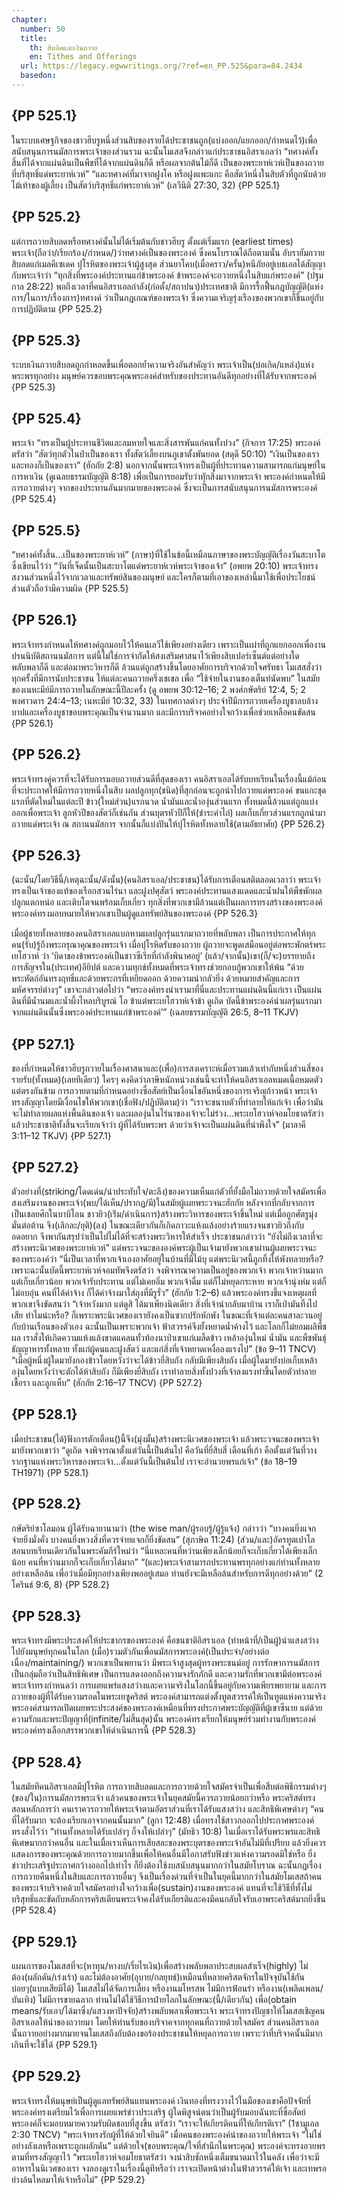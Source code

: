 ```yaml
---
chapter:
  number: 50
  title:
    th: สิบลิดและเงินถวาย
    en: Tithes and Offerings
  url: https://legacy.egwwritings.org/?ref=en_PP.525&para=84.2434
  basedon:
---
```


## {PP 525.1}

ในระบบเศษฐกิจของชาวฮีบรูหนึ่งส่วนสิบของรายได้ประชาชนถูก(แบ่งออก/แยกออก/กำหนดไว้)เพื่อสนับสนุนการนมัสการพระเจ้าของส่วนรวม ฉะนั้นโมเสสจึงกล่าวแก่ประชาชนอิสราเอลว่า “ทศางค์ทั้งสิ้นที่ได้จากแผ่นดินเป็นพืชที่ได้จากแผ่นดินก็ดี หรือผลจากต้นไม้ก็ดี เป็นของพระยาห์เวห์เป็นของถวายที่บริสุทธิ์แด่พระยาห์เวห์” “และทศางค์ที่มาจากฝูงโค หรือฝูงแพะแกะ คือสัตว์หนึ่งในสิบตัวที่ถูกนับด้วยไม้เท้าของผู้เลี้ยง เป็นสัตว์บริสุทธิ์แก่พระยาห์เวห์” (เลวีนิติ 27:30, 32) {PP 525.1}

## {PP 525.2}

แต่การถวายสิบลดหรือทศางค์นั้นไม่ได้เริ่มต้นกับชาวฮีบรู ตั้งแต่เริ่มแรก (earliest times) พระเจ้า(ถือว่า/เรียกร้อง/กำหนด/)ว่าทศางค์เป็นของพระองค์ ซึ่งคนโบราณได้ถือตามนั้น อับราฮัมถวายสิบลดแก่เมลคีเซเดค ปุโรหิตของพระเจ้าผู้สูงสุด ส่วนยาโคบ(เมื่อคราว/ครั้น)หนีภัยอยู่เบธเอลได้สัญญากับพระเจ้าว่า “ทุกสิ่งที่พระองค์ประทานแก่ข้าพระองค์ ข้าพระองค์จะถวายหนึ่งในสิบแก่พระองค์” (ปฐมกาล 28:22) พอถึงเวลาที่คนอิสราเอลกำลัง(ก่อตั้ง/สถาปนา)ประเทศชาติ มีการรื้อฟื้นกฎบัญญัติ(แห่งการ/ในการ/เรื่องการ)ทศางค์ ว่าเป็นกฎเกณฑ์ของพระเจ้า ซึ่งความเจริญรุ่งเรืองของพวกเขาก็ขึ้นอยู่กับการปฏิบัติตาม {PP 525.2}

## {PP 525.3}

ระบบเงินถวายสิบลดถูกกำหลดขึ้นเพื่อตอกย้ำความจริงอันสำคัญว่า พระเจ้าเป็น(บ่อเกิด/แหล่ง)แห่งพระพรทุกอย่าง มนุษย์ควรขอบพระคุณพระองค์สำหรับของประทานอันดีทุกอย่างที่ได้รับจากพระองค์ {PP 525.3}

## {PP 525.4}

พระเจ้า “ทรงเป็นผู้ประทานชีวิตและลมหายใจและสิ่งสารพันแก่คนทั้งปวง” (กิจการ 17:25) พระองค์ตรัสว่า “สัตว์ทุกตัวในป่าเป็นของเรา ทั้งสัตว์เลี้ยงบนภูเขาตั้งพันยอด (สดุดี 50:10) “เงินเป็นของเรา และทองก็เป็นของเรา” (ฮักกัย 2:8) นอกจากนั้นพระเจ้าทรงเป็นผู้ที่ประทานความสามารถแก่มนุษย์ในการหาเงิน (ดูเฉลยธรรมบัญญัติ 8:18) เพื่อเป็นการยอมรับว่าทุักสิ่งมาจากพระเจ้า พระองค์กำหนดให้มีการถวายต่างๆ จากของประทานอันมากมายของพระองค์ ซึ่งจะเป็นการสนับสนุนการนมัสการพระองค์ {PP 525.4}

## {PP 525.5}

“ทศางค์ทั้งสิ้น…เป็นของพระยาห์เวห์” (ภาษา)ที่ใช้ในข้อนี้เหมือนภาษาของพระบัญญัติเรื่องวันสะบาโตซึ่งเขียนไว้ว่า “วันที่เจ็ดนั้นเป็นสะบาโตแด่พระยาห์เวห์พระเจ้าของเจ้า” (อพยพ 20:10) พระเจ้าทรงสงวนส่วนหนึ่งไว้จากเวลาและทรัพย์สินของมนุษย์ และใครก็ตามที่เอาของเหล่านี้มาใช้เพื่อประโยชน์ส่วนตัวถือว่ามีความผิด {PP 525.5}

## {PP 526.1}

พระเจ้าทรงกำหนดให้ทศางค์ถูกมอบไว้ให้คนเลวีใช้เพียงอย่างเดียว เพราะเป็นเผ่าที่ถูกแยกออกเพื่องานปรนนิบัติสถานนมัสการ แต่นี้ไม่ใช่การจำกัดให้สงเสริมศาสนาไว้เพียงสิบเปอร์เซ็นต์แต่อย่างใด พลับพลาก็ดี และต่อมาพระวิหารก็ดี ล้วนแต่ถูกสร้างขึ้นโดยอาศัยการบริจากด้วยใจศรัทธา โมเสสสั่งว่าทุกครั้งที่มีการนับประชาชน ให้แต่ละคนถวายครึ่งเชเขล เพื่อ “ใช้จ่ายในงานของเต็นท์นัดพบ”<!--Exodus 30:16 THSV Note: Tabernacle = พลับพลา and Tabernacle of the Congregation (tent of meeting) = เต็นท์นัดพบ They refer to the same thing.--> ในสมัยของเนหะมีย์มีการถวายในลักษณะนี้ปีละครั้ง (ดู อพยพ 30:12–16; 2 พงศ์กษัตริย์ 12:4, 5; 2 พงศาวดาร 24:4–13; เนหะมีย์ 10:32, 33) ในเทศกาลต่างๆ ประจำปีมีการถวายเครื่องบูชาลบล้างบาปและเครื่องบูชาขอบพระคุณเป็นจำนวนมาก<!--Combined two sentences. See Exodus 29:14 THSV for sin offering and 2 Chronicles 29:31 THSV thank offering--> และมีการบริจาคอย่างใจกว้างเพื่อช่วยเหลือคนขัดสน {PP 526.1}

## {PP 526.2}

พระเจ้าทรงคู่ควรที่จะได้รับการมอบถวายส่วนดีที่สุดของเรา คนอิสราเอลได้รับบทเรียนในเรื่องนี้แม้ก่อนที่จะประกาศให้มีการถวายหนึ่งในสิบ ผลปลูกทุก(ชนิด)ที่สุกก่อนจะถูกนำไปถวายแด่พระองค์ ขนแกะชุดแรกที่ตัดใหม่ในแต่ละปี ข้าว(ใหม่ส่วน)แรกนวด น้ำมันและน้ำองุ่นส่วนแรก ทั้งหมดนี้ล้วนแต่ถูกแบ่งออกเพื่อพระเจ้า ลูกหัวปีของสัตว์ก็เช่นกัน ส่วนบุตรหัวปีก็ให้(ชำระค่าไถ่) ผลเก็บเกี่ยวส่วนแรกถูกนำมาถวายแด่พระเจ้า ณ สถานนมัสการ จากนั้นก็แบ่งปันให้ปุโรหิตทั้งหลายใช้(ตามอัธยาศัย) {PP 526.2}

## {PP 526.3}

(ฉะนั้น/โดยวิธีนี้/เหตุฉะนั้น/ดังนั้น)(คนอิสราเอล/ประชาชน)ได้รับการเตือนสติตลอดเวลาว่า พระเจ้าทรงเป็นเจ้าของแท้ของเรือกสวนไร่นา และฝูงปศุสัตว์ พระองค์ประทานแสงแดดและน้ำฝนให้พืชพักผลปลูกแตกหน่อ และเติบโตจนพร้อมเก็บเกี่ยว ทุกสิ่งที่พวกเขามีล้วนแต่เป็นผลการทรงสร้างของพระองค์ พระองค์ทรงมอบหมายให้พวกเขาเป็นผู้ดูแลทรัพย์สินของพระองค์ {PP 526.3}

เมื่อผู้ชายทั้งหลายของคนอิสราเอลแบกหามผลปลูกรุ่นแรกมาถวายที่พลับพลา เป็นการประกาศให้ทุกคน(รับ)รู้ถึงพระกรุณาคุณของพระเจ้า<!--Romans 2:4 THSV on goodness of God--> เมื่อปุโรหิตรับของถวาย ผู้ถวายจะพูดเสมือนอยู่ต่อพระพักตร์พระเยโฮวาห์ ว่า ‘บิดาของข้าพระองค์เป็นชาวซีเรียที่กำลังพินาศอยู่’ (แล้ว/จากนั้น)เขา(ก็/จะ)บรรยายถึงการสัญจรใน(ประเทศ)อียิปต์ และความทุกข์ทั้งหมดที่พระเจ้าทรงช่วยกอบกู้พวกเขาให้พ้น “ด้วยพระหัตถ์อันทรงฤทธิ์และด้วยพระกรที่เหยียดออก ด้วยความน่ากลัวยิ่ง ด้วยหมายสำคัญและการมหัศจรรย์ต่างๆ” เขาจะกล่าวต่อไปว่า “พระองค์ทรงนำเรามาที่นี่และประทานแผ่นดินนี้แก่เรา เป็นแผ่นดินที่มีน้ำนมและน้ำผึ้งไหลบริบูรณ์ โอ ข้าแต่พระเยโฮวาห์เจ้าข้า ดูเถิด บัดนี้ข้าพระองค์นำผลรุ่นแรกมาจากแผ่นดินนั้นซึ่งพระองค์ประทานแก่ข้าพระองค์’” (เฉลยธรรมบัญญัติ 26:5, 8–11 TKJV)

## {PP 527.1}

ของที่กำหนดให้ชาวฮีบรูถวายในเรื่องศาสนาและ(เพื่อ)การสงเคราะห์เมื่อรวมแล้วเท่ากับหนึ่งส่วนสี่ของรายรับ(ทั้งหมด)(เลยทีเดียว) ใครๆ คงคิดว่าภาษีหนักหน่วงเช่นนี้จะทำให้คนอิสราเอลหมดเนื้อหมดตัว แต่ตรงกันข้าม การถวายตามที่กำหนดอย่างซื่อสัตย์เป็นเงื่อนไขอันหนึ่งของการเจริญก้าวหน้า พระเจ้าทรงสัญญาโดยมีเงื่อนไขให้พวกเขา(เชื่อฟัง/ปฏิบัติตาม)ว่า “เราจะขนาบตัวที่ทำลายให้แก่เจ้า เพื่อว่ามันจะไม่ทำลายผลแห่งพื้นดินของเจ้า และผลองุ่นในไร่นาของเจ้าจะไม่ร่วง...พระเยโฮวาห์จอมโยธาตรัสว่า แล้วประชาชาติทั้งสิ้นจะเรียกเจ้าว่า ผู้ที่ได้รับพระพร ด้วยว่าเจ้าจะเป็นแผ่นดินที่น่าพึงใจ” (มาลาคี 3:11–12 TKJV) {PP 527.1}

## {PP 527.2}

ตัวอย่างที่(striking/โดดเด่น/น่าประทับใจ/ตะลึง)ของความเห็นแก่ตัวที่ยั้งมือไม่ถวายด้วยใจสมัครเพื่อสงเสริมงานของพระเจ้า(พบ/ได้เห็น/ปรากฏ/มี)ในสมัยผู้เผยพระวจนะฮักกัย หลังจากที่กลับจากการเป็นเชลยศึกในบาบิโลน ชาวยิว(เร่ิม/ดำเนินการ)สร้างพระวิหารของพระเจ้าขึ้นใหม่ แต่เมื่อถูกศัตรูมุ่งมั่นต่อต้าน จึง(เลิกละ/ยุติ)(ลง) ในขณะเดียวกันก็เกิดภาวะแห้งแล้งอย่างร้ายแรงจนชาวยิวถึงกับอดอยาก จึงพากันสรุปว่าเป็นไปไม่ได้ที่จะสร้างพระวิหารให้สำเร็จ ประชาชนกล่าวว่า “ยังไม่ถึงเวลาที่จะสร้างพระนิเวศของพระยาห์เวห์” แต่พระวจนะขององค์พระผู้เป็นเจ้ามายังพวกเขาผ่านผู้เผยพระวจนะของพระองค์ว่า “นี่เป็นเวลาที่พวกเจ้าเองอาศัยอยู่ในบ้านที่มีไม้บุ แต่พระนิเวศนี้ถูกทิ้งให้พังทลายหรือ? เพราะฉะนั้นบัดนี้พระยาห์เวห์จอมทัพจึงตรัสว่า จงพิจารณาความเป็นอยู่ของพวกเจ้า พวกเจ้าหว่านมาก แต่เก็บเกี่ยวน้อย พวกเจ้ารับประทาน แต่ไม่เคยอิ่ม พวกเจ้าดื่ม แต่ก็ไม่หยุดกระหาย พวกเจ้านุ่งห่ม แต่ก็ไม่อบอุ่น คนที่ได้ค่าจ้าง ก็ได้ค่าจ้างมาใส่ถุงที่มีรูรั่ว” (ฮักกัย 1:2–6) แล้วพระองค์ทรงชี้แจงเหตุผลที่พวกเขาจึงขัดสนว่า “เจ้าหวังมาก แต่ดูสิ ได้มาเพียงนิดเดียว สิ่งที่เจ้านำกลับมาบ้าน เราก็เป่ามันทิ้งไปเสีย ทำไมน่ะหรือ? ก็เพราะพระนิเวศของเรายังคงเป็นซากปรักหักพัง ในขณะที่เจ้าแต่ละคนสาละวนอยู่กับบ้านเรือนของตัวเอง ฉะนั้นเป็นเพราะพวกเจ้า ฟ้าสวรรค์จึงยั้งหยาดน้ำค้างไว้ และโลกก็ไม่ยอมผลิพืชผล เราสั่งให้เกิดความแห้งแล้งขาดแคลนทั่วท้องนาป่าเขาแก่เมล็ดข้าว เหล้าองุ่นใหม่ น้ำมัน และพืชพันธุ์ธัญญาหารทั้งหลาย ทั้งแก่ผู้คนและฝูงสัตว์ และแก่สิ่งที่เจ้าหยาดเหงื่อลงแรงไป” (ข้อ 9–11 TNCV) “เมื่อผู้หนึ่งผู้ใดมายังกองข้าวโดยหวังว่าจะได้ข้าวยี่สิบถัง กลับมีเพียงสิบถัง เมื่อผู้ใดมายังบ่อเก็บเหล้าองุ่นโดยหวังว่าจะตักได้ห้าสิบถัง ก็มีเพียงยี่สิบถัง เราทำลายสิ่งทั้งปวงที่เจ้าลงแรงทำขึ้นโดยตัวทำลาย เชื้อรา และลูกเห็บ” (ฮักกัย 2:16–17 TNCV) {PP 527.2}

## {PP 528.1}

เมื่อประชาชน(ได้)ฟังการตักเตือน()นี้จึง(มุ่งมั้น)สร้างพระนิเวศของพระเจ้า แล้วพระวจนะของพระเจ้ามายังพวกเขาว่า “ดูเถิด จงพิจารณาตั้งแต่วันนี้เป็นต้นไป คือวันที่ยี่สิบสี่ เดือนที่เก้า คือตั้งแต่วันที่วางรากฐานแห่งพระวิหารของพระเจ้า...ตั้งแต่วันนี้เป็นต้นไป เราจะอำนวยพรแก่เจ้า” (ข้อ 18–19 TH1971) {PP 528.1}

## {PP 528.2}

กษัตริย์ซาโลมอน ผู้ได้รับฉายานามว่า (the wise man/ผู้รอบรู้/ผู้รู้แจ้ง) กล่าวว่า “บางคนยิ่งแจกจ่ายยิ่งมั่งคั่ง บางคนยิ่งหวงสิ่งที่ควรจ่ายแจกก็ยิ่งขัดสน” (สุภาษิต 11:24) (ส่วน/และ)อัครทูต<!--Luke 6:13 for “apostle.” THSV/TH1971/TNCV use อัครทูต but TKJV and TH1940 use อัครสาวก-->เปาโลสอนบทเรียนเดียวกันในพระคัมภีร์ใหม่ว่า “นี่แหละคนที่หว่านเพียงเล็กน้อยก็จะเก็บเกี่ยวได้เพียงเล็กน้อย คนที่หว่านมากก็จะเก็บเกี่ยวได้มาก” “(และ)พระเจ้าสามารถประทานพรทุกอย่างแก่ท่านทั้งหลายอย่างเหลือล้น เพื่อว่าเมื่อมีทุกอย่างเพียงพออยู่เสมอ ท่านยังจะมีเหลือล้นสำหรับการดีทุกอย่างด้วย” (2 โครินธ์ 9:6, 8) {PP 528.2}

## {PP 528.3}

พระเจ้าทรงมีพระประสงค์ให้ประชากรของพระองค์ คือชนชาติอิสราเอล (ทำหน้าที่/เป็นผู้)นำแสงสว่างไปยังมนุษย์ทุกคนในโลก (เมื่อ)รวมตัวกันเพื่อนมัสการพระองค์(เป็นประจำ/อย่างต่อเนื่อง/maintaining/) พวกเขาเป็นพยานว่า มีพระเจ้าสูงสุดผู้ทรงพระชนม์อยู่ การรักษาการนมัสการเป็นกลุ่มถือว่าเป็นสิทธิพิเศษ เป็นการแสดงออกถึงความจงรักภักดี และความรักที่พวกเขามีต่อพระองค์ พระเจ้าทรงกำหนดว่า การเผยแพร่แสงสว่างและความจริงในโลกนี้ขึ้นอยู่กับความเพียรพยายาม
และการถวายของผู้ที่ได้รับความรอดในพระเยซูคริสต์<!--the heavenly gift is a euphemism for salvation in Christ--> พระองค์สามารถแต่งตั้งทูตสวรรค์ให้เป็นทูตแห่งความจริง พระองค์สามารถเปิดเผยพระประสงค์ของพระองค์เหมือนที่ทรงประกาศพระบัญญัติที่ผู้เขาซีนาย แต่ด้วยความรักและพระปัญญาที่(infinite/ไม่สิ้นสุด)นั้น พระองค์ทรงเรียกให้มนุษย์ร่วมทำงานกับพระองค์ พระองค์ทรงเลือกสรรพวกเขาให้ดำเนินการนี้ {PP 528.3}

## {PP 528.4}

<!--The modern country of Israel did not exist when Ellen Write wrote “In the days of Israel”.-->ในสมัยทีคนอิสราเอลมีปุโรหิต การถวายสิบลดและการถวายด้วยใจสมัครจำเป็นเพื่อสืบต่อพิธีกรรมต่างๆ (ของ/ใน)การนมัสการพระเจ้า แล้วคนของพระเจ้าในยุคสมัยนี้ควรถวายน้อยกว่าหรือ พระคริสต์ทรงสอนหลักการว่า คนเราควรถวายให้พระเจ้าตามอัตราส่วนที่เราได้รับแสงสว่าง และสิทธิพิเศษต่างๆ “คนที่ได้รับมาก จะต้องเรียกเอาจากคนนั้นมาก” (ลูกา 12:48) เมื่อทรงใช้สาวกออกไปประกาศพระองค์ทรงสั่งไว้ว่า “ท่านทั้งหลายได้รับเปล่าๆ ก็จงให้เปล่าๆ” (มัทธิว 10:8) ในเมื่อเราได้รับพระพรและสิทธิพิเศษมากกว่าคนอื่น และในเมื่อเราเห็นการเสียสละของพระบุตรของพระเจ้าอันไม่มีที่เปรียบ แล้วยิ่งควรแสดงการของพระคุณด้วยการถวายมากขึ้นเพื่อให้คนอื่นมีโอกาสรับฟังข่าวแห่งความรอดมิใช่หรือ ยิ่งข่าวประเสริฐประกาศกว้างออกไปเท่าไร ก็ยิ่งต้องใช้งบสนับสนุนมากกว่าในสมัยโบราณ ฉะนั้นกฎเรื่องการถวายคืนหนึ่งในสิบและการถวายอื่นๆ จึงเป็นเรื่องด่วนที่จำเป็นในยุคนี้มากกว่าในสมัยโมเสส<!--economy here means system. But “Hebrew system” sounds funny.-->ถ้าคนของพระเจ้าบริจาคด้วยใจสมัครอย่างใจกว้างเพื่อ(sustain)งานของพระองค์ แทนที่จะใช้วิธีที่ทั้งไม่บริสุทธิ์และขัดกับหลักการคริสเตียน<!--missing “to fill his treasury”-->พระเจ้าคงได้รับเกียรติและคงมีคนกลับใจรับเอาพระคริสต์มากยิ่งขึ้น {PP 528.4}

## {PP 529.1}

แผนการของโมเสสที่จะ(หาทุน/หางบ/เรี่ยไรเงิน)เพื่อสร้างพลับพลาประสบผลสำเร็จ(highly) ไม่ต้อง(ผลักดัน/เร่งเร้า) และไม่ต้องอาศัย(อุบาย/กลยุทธ์)เหมือนที่หลายคริสตจักรในปัจจุบันใช้กันบ่อยๆ(แบบเสียมิได้) โมเสสไม่ได้จัดการเลี้ยง หรืองานมโหรสพ ไม่มีการฟ้อนรำ หรืองาน(เพลิดเพลน/บันเทิง) ไม่มีการขายฉลาก ท่านไม่ได้ใช้วิธีการฝ่ายโลกในลักษณะ(นี้/เดียวกัน) เพื่อ(obtain means/รับเอา/ได้มาซึ่ง/แสวงหาปัจจัย)สร้างพลับพลาเพื่อพระเจ้า พระเจ้าทรงปัญชาให้โมเสสเชิญคนอิสราเอลให้นำของถวายมา โดยให้ท่านรับของบริจาคจากทุกคนที่ถวายด้วยใจสมัคร ส่วนคนอิสราเอลนั้นถวายอย่างมากมายจนโมเสสถึงกับต้องขอร้องประชาชนให้หยุดการถวาย เพราะว่าที่บริจาคนั้นมีมากเกินที่จะใช้ได้ {PP 529.1}

## {PP 529.2}

พระเจ้าทรงให้มนุษย์เป็นผู้ดูแลทรัพย์สินแทนพระองค์ เงินทองที่ทรงวางไว้ในมือของเขาคือปัจจัยที่พระองค์ทรงเตรียมไว้เพื่อการเผยแพร่ข่าวประเสริฐ ผู้ใดพิสูจน์ตนว่าเป็นผู้รับมอบฉันทะที่ซื่อสัตย์ พระองค์ก็จะมอบหมายความรับผิดชอบที่สูงขึ้น ตรัสว่า “เราจะให้เกียรติคนที่ให้เกียรติเรา” (1ซามูเอล 2:30 TNCV) “พระเจ้าทรงรักผู้ที่ให้ด้วยใจยินดี”<!--(2โครินธ์ 9:7 TNCV)--> เมื่อคนของพระองค์นำของถวายให้พระเจ้า “ไม่ใช่อย่างลังเลหรือเพราะถูกผลักดัน”<!--(2โครินธ์ 9:7 TNCV)--> แต่ด้วยใจ(ขอบพระคุณ/ใจที่สำนึกในพระคุณ) พระองค์จะทรงอวยพรตามที่ทรงสัญญาไว้ “พระเยโฮวาห์จอมโยธาตรัสว่า จงนำสิบชักหนึ่งเต็มขนาดมาไว้ในคลัง เพื่อว่าจะมีอาหารในนิเวศของเรา จงลองดูเราในเรื่องนี้ดูทีหรือว่า เราจะเปิดหน้าต่างในฟ้าสวรรค์ให้เจ้า และเทพรอย่างล้นไหลมาให้เจ้าหรือไม่” {PP 529.2}